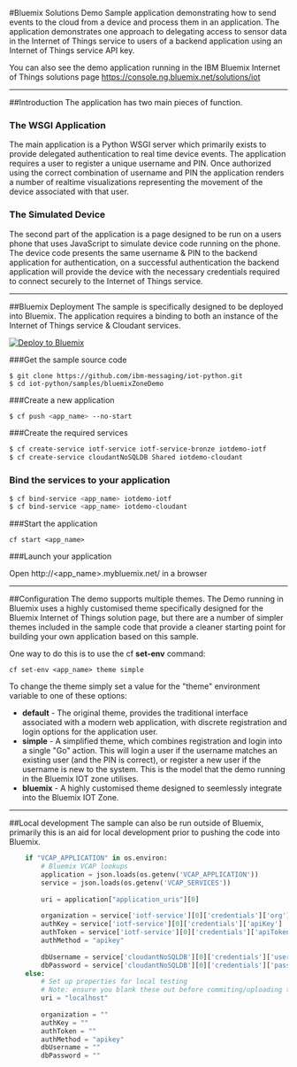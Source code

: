 #Bluemix Solutions Demo
Sample application demonstrating how to send events to the cloud from a device and process them in an application.  The application demonstrates one approach to delegating access to sensor data in the Internet of Things service to users of a backend application using an Internet of Things service API key. 

You can also see the demo application running in the IBM Bluemix Internet of Things solutions page https://console.ng.bluemix.net/solutions/iot


---


##Introduction
The application has two main pieces of function.


### The WSGI Application
The main application is a Python WSGI server which primarily exists to provide delegated authentication to real time device events.  The application requires a user to register a unique username and PIN.  Once authorized using the correct combination of username and PIN the application renders a number of realtime visualizations representing the movement of the device associated with that user.


### The Simulated Device
The second part of the application is a page designed to be run on a users phone that uses JavaScript to simulate device code running on the phone.  The device code presents the same username & PIN to the backend application for authentication, on a successful authentication the backend application will provide the device with the necessary credentials required to connect securely to the Internet of Things service.


---


##Bluemix Deployment
The sample is specifically designed to be deployed into Bluemix.  The application requires a binding to both an instance of the Internet of Things service & Cloudant services.

[![Deploy to Bluemix](https://bluemix.net/deploy/button.png)](https://bluemix.net/deploy?repository=https://github.com/D5YhtS0ofv/iot-python/tree/master/samples/bluemixZoneDemo)

###Get the sample source code
```
$ git clone https://github.com/ibm-messaging/iot-python.git
$ cd iot-python/samples/bluemixZoneDemo
```

###Create a new application
```bash
$ cf push <app_name> --no-start
```

###Create the required services
```bash
$ cf create-service iotf-service iotf-service-bronze iotdemo-iotf
$ cf create-service cloudantNoSQLDB Shared iotdemo-cloudant
```

### Bind the services to your application
```bash
$ cf bind-service <app_name> iotdemo-iotf
$ cf bind-service <app_name> iotdemo-cloudant
```

###Start the application
```
cf start <app_name>
```
###Launch your application

Open http://&lt;app_name&gt;.mybluemix.net/ in a browser


---


##Configuration
The demo supports multiple themes.  The Demo running in Bluemix uses a highly customised theme specifically designed for the Bluemix Internet of Things solution page, but there are a number of simpler themes included in the sample code that provide a cleaner starting point for building your own application based on this sample.

One way to do this is to use the cf **set-env** command:
```
cf set-env <app_name> theme simple
```

To change the theme simply set a value for the "theme" environment variable to one of these options:
 - **default** - The original theme, provides the traditional interface associated with a modern web application, with discrete registration and login options for the application user.
 - **simple** - A simplified theme, which combines registration and login into a single "Go" action.  This will login a user if the username matches an existing user (and the PIN is correct), or register a new user if the username is new to the system.  This is the model that the demo running in the Bluemix IOT zone utilises.
 - **bluemix** - A highly customised theme designed to seemlessly integrate into the Bluemix IOT Zone.


---


##Local development
The sample can also be run outside of Bluemix, primarily this is an aid for local development prior to pushing the code into Bluemix.
```python
    if "VCAP_APPLICATION" in os.environ:
    	# Bluemix VCAP lookups
    	application = json.loads(os.getenv('VCAP_APPLICATION'))
    	service = json.loads(os.getenv('VCAP_SERVICES'))
    
    	uri = application["application_uris"][0]
    
    	organization = service['iotf-service'][0]['credentials']['org']
    	authKey = service['iotf-service'][0]['credentials']['apiKey']
    	authToken = service['iotf-service'][0]['credentials']['apiToken']
    	authMethod = "apikey"
    
    	dbUsername = service['cloudantNoSQLDB'][0]['credentials']['username']
    	dbPassword = service['cloudantNoSQLDB'][0]['credentials']['password']
    else:
    	# Set up properties for local testing
    	# Note: ensure you blank these out before commiting/uploading the code
    	uri = "localhost"
    
    	organization = ""
    	authKey = ""
    	authToken = ""
    	authMethod = "apikey"
    	dbUsername = ""
	    dbPassword = ""
```
